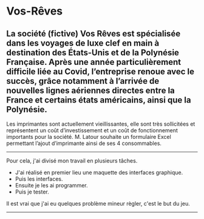 # Vos-Rêves

La société (fictive) Vos Rêves est spécialisée dans les voyages de luxe clef en main à destination des États-Unis et de la Polynésie Française. Après une année particulièrement difficile liée au Covid, l’entreprise renoue avec le succès, grâce notamment à l’arrivée de nouvelles lignes aériennes directes entre la France et certains états américains, ainsi que la Polynésie.
-----------------------------------------------------------------------------------------------------------------------------------------------------------

Les imprimantes sont actuellement vieillissantes, elle sont très sollicitées et représentent un coût d’investissement et un coût de fonctionnement importants pour la société. M. Latour souhaite un formulaire Excel permettant l’ajout d’imprimante ainsi de ses 4 consommables.

-----------------------------------------------------------------------------------------------------------------------------------------------------------

Pour cela, j'ai divisé mon travail en plusieurs tâches.

- J'ai réalisé en premier lieu une maquette des interfaces graphique. 
- Puis les interfaces.
- Ensuite je les ai programmer.
- Puis je tester.

Il est vrai que j'ai eu quelques problème mineur règler, c'est le but du jeu.

-----------------------------------------------------------------------------------------------------------------------------------------------------------
